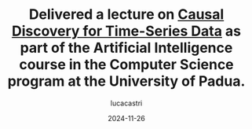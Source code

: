 ---
title: Delivered a lecture on <a class="ext_link" href="https://docs.google.com/presentation/d/1uaveDbg5Lhnld_S-zsU1IFHbXWftBXklFhi2TF5Fd1c/edit?usp=sharing">Causal Discovery for Time-Series Data</a> as part of the Artificial Intelligence course in the Computer Science program at the University of Padua.
layout: post
date: 2024-11-26
tag: causal_discovery_lecture_2024_11_26
image: https://lcastri.github.io/assets/images/lecture-icon.png
headerImage: true
updates: true
hidden: true # don't count this post in blog pagination
description: "Causal Discovery for Time Series Lecture"
category: update
author: lucacastri
externalLink: false
---